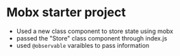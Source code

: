 # Mobx starter project
* Used a new class component to store state using mobx 
* passed the "Store" class component through index.js
* used `@observable` varaibles to pass information